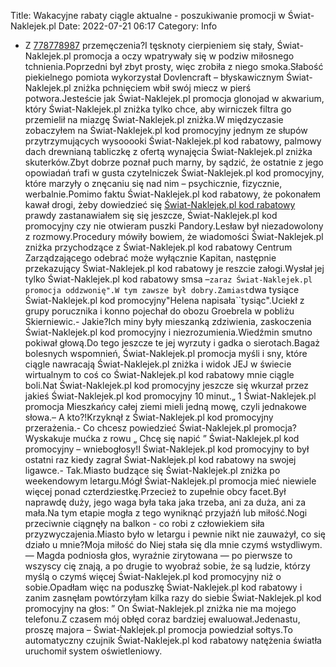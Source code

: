 Title: Wakacyjne rabaty ciągle aktualne - poszukiwanie promocji w Świat-Naklejek.pl
Date: 2022-07-21 06:17
Category: Info

- Z [778778987](https://telinfo.co/pl/numer/778778987/) przemęczenia?I tęsknoty cierpieniem się stały, Świat-Naklejek.pl promocja a oczy wpatrywały się w podziw miłosnego tchnienia.Poprzedni był zbyt prosty, więc zrobiła z niego smoka.Słabość piekielnego pomiota wykorzystał Dovlencraft – błyskawicznym Świat-Naklejek.pl zniżka pchnięciem wbił swój miecz w pierś potwora.Jesteście jak Świat-Naklejek.pl promocja glonojad w akwarium, który Świat-Naklejek.pl zniżka tylko chce, aby wirniczek filtra go przemielił na miazgę Świat-Naklejek.pl zniżka.W międzyczasie zobaczyłem na Świat-Naklejek.pl kod promocyjny jednym ze słupów przytrzymujących wysooooki Świat-Naklejek.pl kod rabatowy, palmowy dach drewnianą tabliczkę z ofertą wynajęcia Świat-Naklejek.pl zniżka skuterków.Zbyt dobrze poznał puch marny, by sądzić, że ostatnie z jego opowiadań trafi w gusta czytelniczek Świat-Naklejek.pl kod promocyjny, które marzyły o znęcaniu się nad nim – psychicznie, fizycznie, werbalnie.Pomimo faktu Świat-Naklejek.pl kod rabatowy, że pokonałem kawał drogi, żeby dowiedzieć się [Świat-Naklejek.pl kod rabatowy](https://promki.pl/kody-rabatowe/swiat-naklejekpl) prawdy zastanawiałem się się jeszcze, Świat-Naklejek.pl kod promocyjny czy nie otwieram puszki Pandory.Lesław był niezadowolony z rozmowy.Procedury mówiły bowiem, że wiadomości Świat-Naklejek.pl zniżka przychodzące z Świat-Naklejek.pl kod rabatowy Centrum Zarządzającego odebrać może wyłącznie Kapitan, następnie przekazujący Świat-Naklejek.pl kod rabatowy je reszcie załogi.Wysłał jej tylko Świat-Naklejek.pl kod rabatowy smsa –``zaraz Świat-Naklejek.pl promocja oddzwonię".W tym zawsze był dobry.Zamiast``dwa tysiące Świat-Naklejek.pl kod promocyjny"Helena napisała``tysiąc".Uciekł z grupy porucznika i konno pojechał do obozu Groebrela w pobliżu Skierniewic.- Jakie?Ich miny były mieszanką zdziwienia, zaskoczenia Świat-Naklejek.pl kod promocyjny i niezrozumienia.Wiedźmin smutno pokiwał głową.Do tego jeszcze te jej wyrzuty i gadka o sierotach.Bagaż bolesnych wspomnień, Świat-Naklejek.pl promocja myśli i sny, które ciągle nawracają Świat-Naklejek.pl zniżka i widok JEJ w świecie wirtualnym to coś co Świat-Naklejek.pl kod rabatowy mnie ciągle boli.Nat Świat-Naklejek.pl kod promocyjny jeszcze się wkurzał przez jakieś Świat-Naklejek.pl kod promocyjny 10 minut.„ 1 Świat-Naklejek.pl promocja Mieszkańcy całej ziemi mieli jedną mowę, czyli jednakowe słowa.– A kto?!Krzyknął z Świat-Naklejek.pl kod promocyjny przerażenia.- Co chcesz powiedzieć Świat-Naklejek.pl promocja?Wyskakuje mućka z rowu „ Chcę się napić ” Świat-Naklejek.pl kod promocyjny – wniebogłosy!I Świat-Naklejek.pl kod promocyjny to był ostatni raz kiedy zagrał Świat-Naklejek.pl kod rabatowy na swojej ligawce.- Tak.Miasto budzące się Świat-Naklejek.pl zniżka po weekendowym letargu.Mógł Świat-Naklejek.pl promocja mieć niewiele więcej ponad czterdziestkę.Przecież to zupełnie obcy facet.Był naprawdę duży, jego waga była taka jaka trzeba, ani za duża, ani za mała.Na tym etapie mogła z tego wyniknąć przyjaźń lub miłość.Nogi przeciwnie ciągnęły na balkon - co robi z człowiekiem siła przyzwyczajenia.Miasto było w letargu i pewnie nikt nie zauważył, co się działo u mnie?Moja miłość do Niej stała się dla mnie czymś wstydliwym.— Magda podniosła głos, wyraźnie zirytowana — po pierwsze to wszyscy cię znają, a po drugie to wyobraź sobie, że są ludzie, którzy myślą o czymś więcej Świat-Naklejek.pl kod promocyjny niż o sobie.Opadłam więc na poduszkę Świat-Naklejek.pl kod rabatowy i zanim zasnęłam powtórzyłam kilka razy do siebie Świat-Naklejek.pl kod promocyjny na głos: ” On Świat-Naklejek.pl zniżka nie ma mojego telefonu.Z czasem mój obłęd coraz bardziej ewaluował.Jedenastu, proszę majora – Świat-Naklejek.pl promocja powiedział sołtys.To automatyczny czujnik Świat-Naklejek.pl kod rabatowy natężenia światła uruchomił system oświetleniowy.

